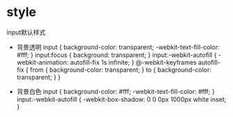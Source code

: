 # style
input默认样式


* 背景透明
input {
  background-color: transparent;
  -webkit-text-fill-color: #fff;
}
input:focus {
  background: transparent;
}
input:-webkit-autofill {
  -webkit-animation: autofill-fix 1s infinite;
}
@-webkit-keyframes autofill-fix {
  from {
    background-color: transparent;
  }
  to {
    background-color: transparent;
  }
}

* 背景白色
input {
  background-color: #fff;
  -webkit-text-fill-color: #fff;
}
input:-webkit-autofill { 
  -webkit-box-shadow: 0 0 0px 1000px white inset; 
}
